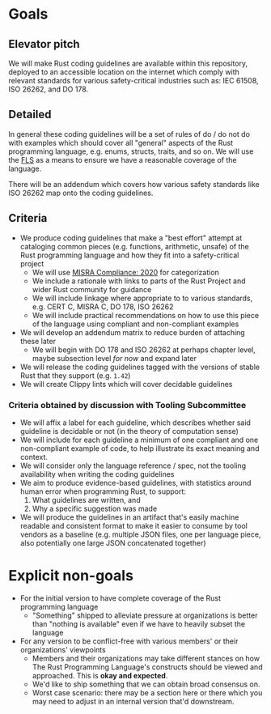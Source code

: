 # Goals

## Elevator pitch

We will make Rust coding guidelines are available within this repository, deployed to an accessible location on the internet which comply with relevant standards for various safety-critical industries such as: IEC 61508, ISO 26262, and DO 178.

## Detailed

In general these coding guidelines will be a set of rules of do / do not do with examples which should cover all "general" aspects of the Rust programming language, e.g. enums, structs, traits, and so on. We will use the [FLS](https://rust-lang.github.io/fls/index.html) as a means to ensure we have a reasonable coverage of the language.

There will be an addendum which covers how various safety standards like ISO 26262 map onto the coding guidelines.

## Criteria

* We produce coding guidelines that make a "best effort" attempt at cataloging common pieces (e.g. functions, arithmetic, unsafe) of the Rust programming language and how they fit into a safety-critical project
  * We will use [MISRA Compliance: 2020](https://misra.org.uk/app/uploads/2021/06/MISRA-Compliance-2020.pdf) for categorization
  * We include a rationale with links to parts of the Rust Project and wider Rust community for guidance
  * We will include linkage where appropriate to to various standards, e.g. CERT C, MISRA C, DO 178, ISO 26262
  * We will include practical recommendations on how to use this piece of the language using compliant and non-compliant examples
* We will develop an addendum matrix to reduce burden of attaching these later
  * We will begin with DO 178 and ISO 26262 at perhaps chapter level, maybe subsection level _for now_ and expand later
* We will release the coding guidelines tagged with the versions of stable Rust that they support (e.g. `1.42`)
* We will create Clippy lints which will cover decidable guidelines

### Criteria obtained by discussion with Tooling Subcommittee

* We will affix a label for each guideline, which describes whether said guideline is decidable or not (in the theory of computation sense)
* We will include for each guideline a minimum of one compliant and one non-compliant example of code, to help illustrate its exact meaning and context.
* We will consider only the language reference / spec, not the tooling availability when writing the coding guidelines
* We aim to produce evidence-based guidelines, with statistics around human error when programming Rust, to support:
  1. What guidelines are written, and 
  2. Why a specific suggestion was made
* We will produce the guidelines in an artifact that's easily machine readable and consistent format to make it easier to consume by tool vendors as a baseline (e.g. multiple JSON files, one per language piece, also potentially one large JSON concatenated together)

# Explicit non-goals

* For the initial version to have complete coverage of the Rust programming language
  * "Something" shipped to alleviate pressure at organizations is better than "nothing is available" even if we have to heavily subset the language
* For any version to be conflict-free with various members' or their organizations' viewpoints
  * Members and their organizations may take different stances on how The Rust Programming Language's constructs should be viewed and approached. This is **okay and expected**.
  * We'd like to ship something that we can obtain broad consensus on.
  * Worst case scenario: there may be a section here or there which you may need to adjust in an internal version that'd downstream.
